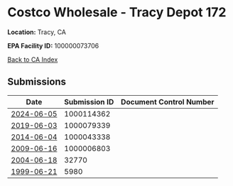 # Costco Wholesale - Tracy Depot 172

**Location:** Tracy, CA

**EPA Facility ID:** 100000073706

[Back to CA Index](../../index.md)

## Submissions

| Date | Submission ID | Document Control Number |
|------|--------------|-------------------------|
| [2024-06-05](submissions/1000114362.md) | 1000114362 |  |
| [2019-06-03](submissions/1000079339.md) | 1000079339 |  |
| [2014-06-04](submissions/1000043338.md) | 1000043338 |  |
| [2009-06-16](submissions/1000006803.md) | 1000006803 |  |
| [2004-06-18](submissions/32770.md) | 32770 |  |
| [1999-06-21](submissions/5980.md) | 5980 |  |
